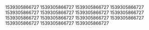 1539305866727
1539305866727
1539305866727
1539305866727
1539305866727
1539305866727
1539305866727
1539305866727
1539305866727
1539305866727
1539305866727
1539305866727
1539305866727
1539305866727
1539305866727